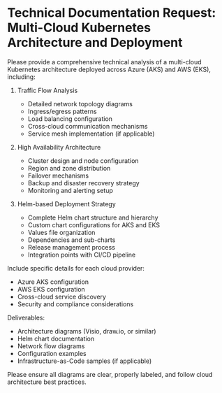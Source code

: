 # Technical Documentation Request: Multi-Cloud Kubernetes Architecture and Deployment

Please provide a comprehensive technical analysis of a multi-cloud Kubernetes architecture deployed across Azure (AKS) and AWS (EKS), including:

1. Traffic Flow Analysis
   - Detailed network topology diagrams
   - Ingress/egress patterns
   - Load balancing configuration
   - Cross-cloud communication mechanisms
   - Service mesh implementation (if applicable)

2. High Availability Architecture
   - Cluster design and node configuration
   - Region and zone distribution
   - Failover mechanisms
   - Backup and disaster recovery strategy
   - Monitoring and alerting setup

3. Helm-based Deployment Strategy
   - Complete Helm chart structure and hierarchy
   - Custom chart configurations for AKS and EKS
   - Values file organization
   - Dependencies and sub-charts
   - Release management process
   - Integration points with CI/CD pipeline

Include specific details for each cloud provider:
- Azure AKS configuration
- AWS EKS configuration
- Cross-cloud service discovery
- Security and compliance considerations

Deliverables:
- Architecture diagrams (Visio, draw.io, or similar)
- Helm chart documentation
- Network flow diagrams
- Configuration examples
- Infrastructure-as-Code samples (if applicable)

Please ensure all diagrams are clear, properly labeled, and follow cloud architecture best practices.